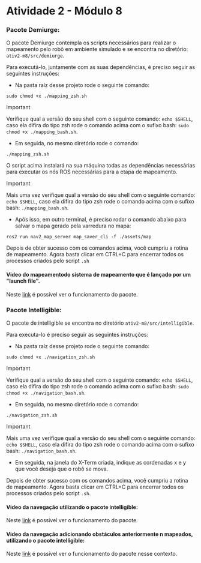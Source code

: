# Atividade 2 - Módulo 8

### Pacote Demiurge:

O pacote Demiurge contempla os scripts necessários para realizar o mapeamento pelo robô em ambiente simulado e se encontra no diretório: `ativ2-m8/src/demiurge`. 

Para executá-lo, juntamente com as suas dependências, é preciso seguir as seguintes instruções:

- Na pasta raíz desse projeto rode o seguinte comando:

```
sudo chmod +x ./mapping_zsh.sh
```

> [!IMPORTANT]
> Verifique qual a versão do seu shell com o seguinte comando: ```echo $SHELL```, caso ela difira do tipo zsh rode o comando acima com o sufixo bash: ```sudo chmod +x ./mapping_bash.sh```.

- Em seguida, no mesmo diretório rode o comando:
```
./mapping_zsh.sh
```

O script acima instalará na sua máquina todas as dependências necessárias para executar os nós ROS necessárias para a etapa de mapeamento.

> [!IMPORTANT]
> Mais uma vez verifique qual a versão do seu shell com o seguinte comando: ```echo $SHELL```, caso ela difira do tipo zsh rode o comando acima com o sufixo bash: ```./mapping_bash.sh```.

- Após isso, em outro terminal, é preciso rodar o comando abaixo para salvar o mapa gerado pela varredura no mapa:
  
```
ros2 run nav2_map_server map_saver_cli -f ./assets/map
```

Depois de obter sucesso com os comandos acima, você cumpriu a rotina de mapeamento. Agora basta clicar em CTRL+C para encerrar todos os processos criados pelo script `.sh`

#### Video do mapeamentodo sistema de mapeamento que é lançado por um "launch file".
Neste [link](https://youtu.be/Jo1Fm9NkEkQ) é possível ver o funcionamento do pacote.

### Pacote Intelligible:

O pacote de intelligible se encontra no diretório `ativ2-m8/src/intelligible`. 

Para executa-lo é preciso seguir as seguintes instruções:

- Na pasta raíz desse projeto rode o seguinte comando:

```
sudo chmod +x ./navigation_zsh.sh
```

> [!IMPORTANT]
> Verifique qual a versão do seu shell com o seguinte comando: ```echo $SHELL```, caso ela difira do tipo zsh rode o comando acima com o sufixo bash: ```sudo chmod +x ./navigation_bash.sh```.

- Em seguida, no mesmo diretório rode o comando:
```
./navigation_zsh.sh
```

> [!IMPORTANT]
> Mais uma vez verifique qual a versão do seu shell com o seguinte comando: ```echo $SHELL```, caso ela difira do tipo zsh rode o comando acima com o sufixo bash: ```./navigation_bash.sh```.

- Em seguida, na janela do X-Term criada, indique as cordenadas x e y que você deseja que o robô se mova.

Depois de obter sucesso com os comandos acima, você cumpriu a rotina de mapeamento. Agora basta clicar em CTRL+C para encerrar todos os processos criados pelo script `.sh`. 

#### Video da navegação utilizando o pacote intelligible:
Neste [link](https://youtu.be/XA6lfy7YLa0) é possível ver o funcionamento do pacote.

#### Video da navegação adicionando obstáculos anteriormente n mapeados, utilizando o pacote intelligible:
Neste [link](https://youtu.be/FU5rlg7TWY0) é possível ver o funcionamento do pacote nesse contexto.
